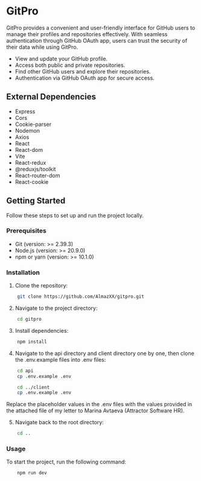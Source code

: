 # GitPro

GitPro provides a convenient and user-friendly interface for GitHub users to manage their profiles and repositories effectively. With seamless authentication through GitHub OAuth app, users can trust the security of their data while using GitPro.

- View and update your GitHub profile.
- Access both public and private repositories.
- Find other GitHub users and explore their repositories.
- Authentication via GitHub OAuth app for secure access.

## External Dependencies

- Express
- Cors
- Cookie-parser
- Nodemon
- Axios
- React
- React-dom
- Vite
- React-redux
- @reduxjs/toolkit
- React-router-dom
- React-cookie

## Getting Started

Follow these steps to set up and run the project locally.

### Prerequisites

- Git (version: >= 2.39.3)
- Node.js (version: >= 20.9.0)
- npm or yarn (version: >= 10.1.0)

### Installation

1. Clone the repository:

```bash
    git clone https://github.com/AlmazXX/gitpro.git
```

2. Navigate to the project directory:

```bash
    cd gitpro
```

3. Install dependencies:

```bash
    npm install
```

4. Navigate to the api directory and client directory one by one, then clone the .env.example files into .env files:

```bash
    cd api
    cp .env.example .env
```

```bash
    cd ../client
    cp .env.example .env
```

Replace the placeholder values in the .env files with the values provided in the attached file of my letter to Marina Avtaeva (Attractor Software HR).

5. Navigate back to the root directory:

```bash
    cd ..
```

### Usage

To start the project, run the following command:

```bash
    npm run dev
```
